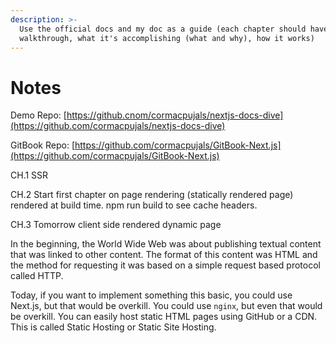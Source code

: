 ```yaml
---
description: >-
  Use the official docs and my doc as a guide (each chapter should have a code
  walkthrough, what it's accomplishing (what and why), how it works)
---
```


# Notes



Demo Repo: [https://github.cnom/cormacpujals/nextjs-docs-dive](https://github.com/cormacpujals/nextjs-docs-dive)

GitBook Repo: [https://github.com/cormacpujals/GitBook-Next.js](https://github.com/cormacpujals/GitBook-Next.js)

CH.1 SSR&#x20;

CH.2 Start first chapter on page rendering (statically rendered page) rendered at build time. npm run build to see cache headers.&#x20;

CH.3 Tomorrow client side rendered dynamic page



In the beginning, the World Wide Web was about publishing textual content that was linked to other content. The format of this content was HTML and the method for requesting it was based on a simple request based protocol called HTTP.

Today, if you want to implement something this basic, you could use Next.js, but that would be overkill. You could use `nginx`, but even that would be overkill. You can easily host static HTML pages using GitHub or a CDN. This is called Static Hosting or Static Site Hosting.













